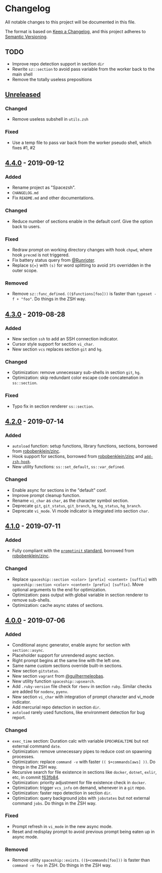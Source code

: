 # Changelog
All notable changes to this project will be documented in this file.

The format is based on [Keep a Changelog](https://keepachangelog.com/en/1.0.0/),
and this project adheres to [Semantic Versioning](https://semver.org/spec/v2.0.0.html).

## TODO
- Improve repo detection support in section `dir`
- Rewrite `sz::section` to avoid pass variable from the worker back to the main shell
- Remove the totally useless prepositions

## [Unreleased]
### Changed
- Remove useless subshell in `utils.zsh`

### Fixed
- Use a temp file to pass var back from the worker pseudo shell, which fixes #1, #2

## [4.4.0] - 2019-09-12
### Added
- Rename project as "Spacezsh".
- `CHANGELOG.md`
- Fix `README.md` and other documentations.

### Changed
- Reduce number of sections enable in the default conf. Give the option back to users.

### Fixed
- Redraw prompt on working directory changes with hook `chpwd`, where hook `precmd` is not triggered.
- Fix battery status query from [@Runrioter](https://github.com/denysdovhan/spaceship-prompt/pull/640).
- Replace `${=}` with `(s)` for word splitting to avoid `IFS` overridden in the outer scope.

### Removed
- Remove `sz::func_defined`. `(($functions[foo]))` is faster than `typeset -f + "foo"`. Do things in the ZSH way.

## [4.3.0] - 2019-08-28
### Added
- New section `ssh` to add an SSH connection indicator.
- Cursor style support for section `vi_char`.
- New section `vcs` replaces section `git` and `hg`.

### Changed
- Optimization: remove unnecessary sub-shells in section `git`, `hg`.
- Optimization: skip redundant color escape code concatenation in `ss::section`.

### Fixed
- Typo fix in section renderer `ss::section`.

## [4.2.0] - 2019-07-14
### Added
- `autoload` function: setup functions, library functions, sections, borrowed from [robobenklein/zinc](https://github.com/robobenklein/zinc).
- Hook support for sections, borrowed from [robobenklein/zinc](https://github.com/robobenklein/zinc) and [`add-zsh-hook`](https://github.com/zsh-users/zsh/blob/master/Functions/Misc/add-zsh-hook).
- New utility functions: `ss::set_default`, `ss::var_defined`.

### Changed
- Enable async for sections in the "default" conf.
- Improve prompt cleanup function.
- Rename `vi_char` as `char`, as the character symbol section.
- Deprecate `git`, `git_status`, `git_branch`, `hg`, `hg_status`, `hg_branch`.
- Deprecate `vi_mode`. Vi mode indicator is integrated into section `char`.

## [4.1.0] - 2019-07-11
### Added
- Fully compliant with the [`promptinit` standard](https://github.com/zsh-users/zsh/blob/master/Functions/Prompts/promptinit), borrowed from [robobenklein/zinc](https://github.com/robobenklein/zinc).

### Changed
- Replace `spaceship::section <color> [prefix] <content> [suffix]` with `spaceship::section <color> <content> [prefix] [suffix]`. Move optional arguments to the end for optimization.
- Optimization: pass output with global variable in section renderer to remove sub-shells.
- Optimization: cache async states of sections.

## [4.0.0] - 2019-07-06
### Added
- Conditional async generator, enable async for section with `section::async`.
- Placeholder support for unrendered async section.
- Right prompt begins at the same line with the left one.
- Same name custom sections override built-in sections.
- New section `gitstatus`.
- New section `vagrant` from [@guilhermeleobas](https://github.com/denysdovhan/spaceship-prompt/pull/376).
- New utility function `spaceship::upsearch`.
- Add `.ruby-version` file check for `rbenv` in section `ruby`. Similar checks are added for `nodenv`, `pyenv`.
- New section `vi_char` with integration of prompt character and vi_mode indicator.
- Add mercurial repo detection in section `dir`.
- `autoload` rarely used functions, like environment detection for bug report.

### Changed
- `exec_time` section: Duration calc with variable `EPOCHREALTIME` but not external command `date`.
- Optimization: remove unnecessary pipes to reduce cost on spawning processes.
- Optimization: replace `command -v` with faster `(( $+commands[aws] ))`. Do things in the ZSH way.
- Recursive search for file existence in sections like `docker`, `dotnet`, `exlir`, etc, in commit [f63fb84](https://github.com/laggardkernel/spacezsh-prompt/commit/f63fb8449b6b3b3706f086ba6ab584b679dce247).
- Optimization: priority adjustment for file existence check in `docker`.
- Optimization: trigger `vcs_info` on demand, whenever in a `git` repo.
- Optimization: faster repo detection in section `dir`.
- Optimization: query background jobs with `jobstates` but not external command `jobs`. Do things in the ZSH way.

### Fixed
- Prompt refresh in `vi_mode` in the new async mode.
- Reset and redisplay prompt to avoid previous prompt being eaten up in async mode.

### Removed
- Remove utility `spaceship::exists`. `(($+commands[foo]))` is faster than `command -v foo` in ZSH. Do things in the ZSH way.

[Unreleased]: https://github.com/laggardkernel/spacezsh-prompt/compare/v4.4.0...HEAD
[4.4.0]: https://github.com/laggardkernel/spacezsh-prompt/compare/v4.3.0...v4.4.0
[4.3.0]: https://github.com/laggardkernel/spacezsh-prompt/compare/v4.2.0...v4.3.0
[4.2.0]: https://github.com/laggardkernel/spacezsh-prompt/compare/v4.1.0...v4.2.0
[4.1.0]: https://github.com/laggardkernel/spacezsh-prompt/compare/v4.0.0...v4.1.0
[4.0.0]: https://github.com/laggardkernel/spacezsh-prompt/compare/8ccc6fb...v4.0.0
